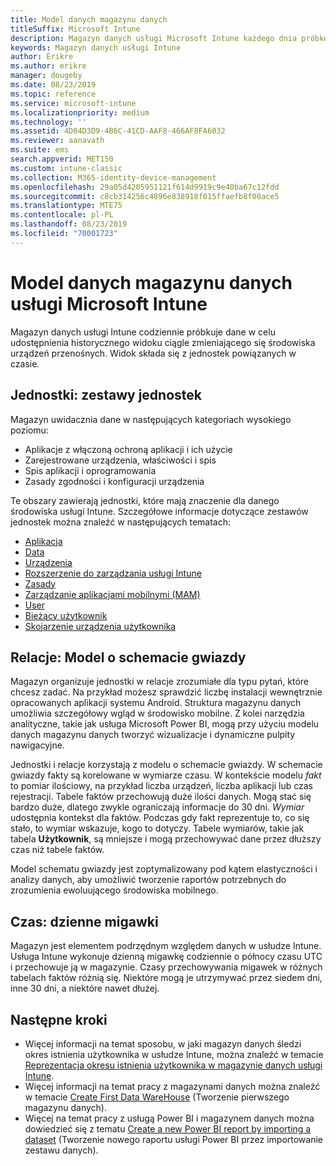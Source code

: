 ```yaml
---
title: Model danych magazynu danych
titleSuffix: Microsoft Intune
description: Magazyn danych usługi Microsoft Intune każdego dnia próbkuje dane, aby przedstawić widok historyczny ciągle zmieniającego się środowiska mobilnego.
keywords: Magazyn danych usługi Intune
author: Erikre
ms.author: erikre
manager: dougeby
ms.date: 08/23/2019
ms.topic: reference
ms.service: microsoft-intune
ms.localizationpriority: medium
ms.technology: ''
ms.assetid: 4D04D3D9-4B6C-41CD-AAF8-466AF8FA6032
ms.reviewer: aanavath
ms.suite: ems
search.appverid: MET150
ms.custom: intune-classic
ms.collection: M365-identity-device-management
ms.openlocfilehash: 29a05d4205951121f614d9919c9e40ba67c12fdd
ms.sourcegitcommit: c8cb314256c4896e838918f015ffaefb8f00ace5
ms.translationtype: MTE75
ms.contentlocale: pl-PL
ms.lasthandoff: 08/23/2019
ms.locfileid: "70001723"
---
```

# <a name="microsoft-intune-data-warehouse-data-model"></a>Model danych magazynu danych usługi Microsoft Intune

Magazyn danych usługi Intune codziennie próbkuje dane w celu udostępnienia historycznego widoku ciągle zmieniającego się środowiska urządzeń przenośnych. Widok składa się z jednostek powiązanych w czasie.

## <a name="entities-entity-sets"></a>Jednostki: zestawy jednostek

Magazyn uwidacznia dane w następujących kategoriach wysokiego poziomu:

- Aplikacje z włączoną ochroną aplikacji i ich użycie
- Zarejestrowane urządzenia, właściwości i spis
- Spis aplikacji i oprogramowania
- Zasady zgodności i konfiguracji urządzenia

Te obszary zawierają jednostki, które mają znaczenie dla danego środowiska usługi Intune. Szczegółowe informacje dotyczące zestawów jednostek można znaleźć w następujących tematach:

- [Aplikacja](reports-ref-application.md)
- [Data](reports-ref-date.md)
- [Urządzenia](reports-ref-devices.md)
- [Rozszerzenie do zarządzania usługi Intune](reports-ref-intunemanagementextension.md)
- [Zasady](reports-ref-policy.md)
- [Zarządzanie aplikacjami mobilnymi (MAM)](reports-ref-mobile-app-management.md)
- [User](reports-ref-user.md)
- [Bieżący użytkownik](reports-ref-current-user.md)
- [Skojarzenie urządzenia użytkownika](reports-ref-user-device.md)

## <a name="relationships-star-schema-model"></a>Relacje: Model o schemacie gwiazdy

Magazyn organizuje jednostki w relacje zrozumiałe dla typu pytań, które chcesz zadać. Na przykład możesz sprawdzić liczbę instalacji wewnętrznie opracowanych aplikacji systemu Android. Struktura magazynu danych umożliwia szczegółowy wgląd w środowisko mobilne. Z kolei narzędzia analityczne, takie jak usługa Microsoft Power BI, mogą przy użyciu modelu danych magazynu danych tworzyć wizualizacje i dynamiczne pulpity nawigacyjne.

Jednostki i relacje korzystają z modelu o schemacie gwiazdy. W schemacie gwiazdy fakty są korelowane w wymiarze czasu. W kontekście modelu *fakt* to pomiar ilościowy, na przykład liczba urządzeń, liczba aplikacji lub czas rejestracji. Tabele faktów przechowują duże ilości danych. Mogą stać się bardzo duże, dlatego zwykle ograniczają informacje do 30 dni. *Wymiar* udostępnia kontekst dla faktów. Podczas gdy fakt reprezentuje to, co się stało, to wymiar wskazuje, kogo to dotyczy. Tabele wymiarów, takie jak tabela **Użytkownik**, są mniejsze i mogą przechowywać dane przez dłuższy czas niż tabele faktów. 

Model schematu gwiazdy jest zoptymalizowany pod kątem elastyczności i analizy danych, aby umożliwić tworzenie raportów potrzebnych do zrozumienia ewoluującego środowiska mobilnego.

## <a name="time-daily-snapshots"></a>Czas: dzienne migawki

Magazyn jest elementem podrzędnym względem danych w usłudze Intune. Usługa Intune wykonuje dzienną migawkę codziennie o północy czasu UTC i przechowuje ją w magazynie. Czasy przechowywania migawek w różnych tabelach faktów różnią się. Niektóre mogą je utrzymywać przez siedem dni, inne 30 dni, a niektóre nawet dłużej.

## <a name="next-steps"></a>Następne kroki

- Więcej informacji na temat sposobu, w jaki magazyn danych śledzi okres istnienia użytkownika w usłudze Intune, można znaleźć w temacie [Reprezentacja okresu istnienia użytkownika w magazynie danych usługi Intune](reports-ref-user-timeline.md).
- Więcej informacji na temat pracy z magazynami danych można znaleźć w temacie [Create First Data WareHouse](https://www.codeproject.com/Articles/652108/Create-First-Data-WareHouse) (Tworzenie pierwszego magazynu danych).
- Więcej na temat pracy z usługą Power BI i magazynem danych można dowiedzieć się z tematu [Create a new Power BI report by importing a dataset](https://powerbi.microsoft.com/documentation/powerbi-service-create-a-new-report/) (Tworzenie nowego raportu usługi Power BI przez importowanie zestawu danych). 
